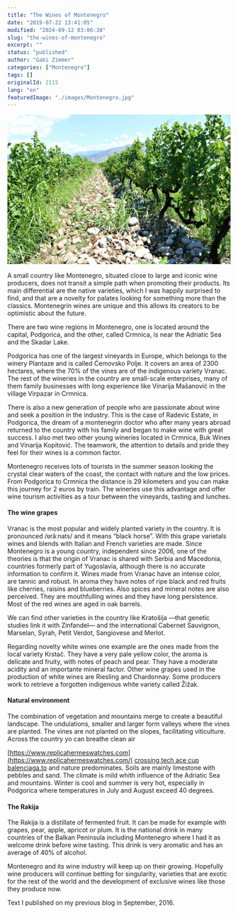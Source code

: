 ```yaml
---
title: "The Wines of Montenegro"
date: "2019-07-22 13:41:05"
modified: "2024-09-12 03:06:38"
slug: "the-wines-of-montenegro"
excerpt: ""
status: "published"
author: "Gabi Zimmer"
categories: ["Montenegro"]
tags: []
originalId: 2115
lang: "en"
featuredImage: "./images/Montenegro.jpg"
---
```


![The Wines of Montenegro](./images/Montenegro.jpg)

A small country like Montenegro, situated close to large and iconic wine producers, does not transit a simple path when promoting their products. Its main differential are the native varieties, which I was happily surprised to find, and that are a novelty for palates looking for something more than the classics. Montenegrin wines are unique and this allows its creators to be optimistic about the future.


There are two wine regions in Montenegro, one is located around the capital, Podgorica, and the other, called Crmnica, is near the Adriatic Sea and the Skadar Lake.


Podgorica has one of the largest vineyards in Europe, which belongs to the winery Plantaze and is called Ćemovsko Polje. It covers an area of 2300 hectares, where the 70% of the vines are of the indigenous variety Vranac. The rest of the wineries in the country are small-scale enterprises, many of them family businesses with long experience like Vinarija Mašanović in the village Virpazar in Crmnica.


There is also a new generation of people who are passionate about wine and seek a position in the industry. This is the case of Radevic Estate, in Podgorica, the dream of a montenegrin doctor who after many years abroad returned to the country with his family and began to make wine with great success. I also met two other young wineries located in Crmnica, Buk Wines and Vinarija Kopitović. The teamwork, the attention to details and pride they feel for their wines is a common factor.


Montenegro receives lots of tourists in the summer season looking the crystal clear waters of the coast, the contact with nature and the low prices. From Podgorica to Crmnica the distance is 29 kilometers and you can make this journey for 2 euros by train. The wineries use this advantage and offer wine tourism activities as a tour between the vineyards, tasting and lunches.



#### The wine grapes


Vranac is the most popular and widely planted variety in the country. It is pronounced /ʋrǎːnats/ and it means “black horse”. With this grape varietals wines and blends with Italian and French varieties are made. Since Montenegro is a young country, independent since 2006, one of the theories is that the origin of Vranac is shared with Serbia and Macedonia, countries formerly part of Yugoslavia, although there is no accurate information to confirm it. Wines made from Vranac have an intense color, are tannic and robust. In aroma they have notes of ripe black and red fruits like cherries, raisins and blueberries. Also spices and mineral notes are also perceived. They are mouthfulling wines and they have long persistence. Most of the red wines are aged in oak barrels.


We can find other varieties in the country like Kratošija —that genetic studies link it with Zinfandel— and the international Cabernet Sauvignon, Marselan, Syrah, Petit Verdot, Sangiovese and Merlot.


Regarding novelty white wines one example are the ones made from the local variety Krstač. They have a very pale yellow color, the aroma is delicate and fruity, with notes of peach and pear. They have a moderate acidity and an importante mineral factor. Other wine grapes used in the production of white wines are Riesling and Chardonnay. Some producers work to retrieve a forgotten indigenous white variety called Žižak.



#### Natural environment


The combination of vegetation and mountains merge to create a beautiful landscape. The undulations, smaller and larger form valleys where the vines are planted. The vines are not planted on the slopes, facilitating viticulture. Across the country yo can breathe clean air



[https://www.replicahermeswatches.com](https://www.replicahermeswatches.com/) [crossing tech ace cup](https://www.acecupkit.co.uk/) [balenciaga.to](https://www.balenciaga.to/)
and nature predominates.
Soils are mainly limestone with pebbles and sand. The climate is mild whith influence of the Adriatic Sea and mountains. Winter is cool and summer is very hot, especially in Podgorica where temperatures in July and August exceed 40 degrees.



#### The Rakija


The Rakija is a distillate of fermented fruit. It can be made for example with grapes, pear, apple, apricot or plum. It is the national drink in many countries of the Balkan Peninsula including Montenegro where I had it as welcome drink before wine tasting. This drink is very aromatic and has an average of 40% of alcohol.


Montenegro and its wine industry will keep up on their growing. Hopefully wine producers will continue betting for singularity, varieties that are exotic for the rest of the world and the development of exclusive wines like those they produce now.




Text I published on my previous blog in September, 2016.